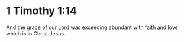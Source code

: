 # 1 Timothy 1:14

And the grace of our Lord was exceeding abundant with faith and love which is in Christ Jesus.